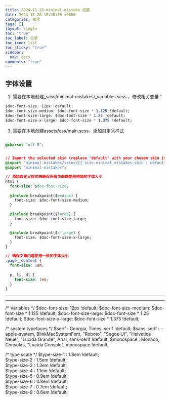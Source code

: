 ```yaml
---
title: 2024-11-28-minimal-mistake 设置
date: 2024-11-28 10:20:05 +0800
categories: 技术
tags: []
layout: single
toc: "true"
toc_label: 目录
toc_icon: list
toc_sticky: "true"
sidebar:
  nav: docs
comments: "true"
---
```

## 字体设置

1. 需要在本地创建_sass/minimal-mistakes/_variables.scss ，修改相关变量：
``` css
$doc-font-size: 12px !default;
$doc-font-size-medium: $doc-font-size * 1.125 !default;
$doc-font-size-large: $doc-font-size * 1.25 !default;
$doc-font-size-x-large: $doc-font-size * 1.375 !default;
```
3. 需要在本地创建assets/css/main.scss，添加自定义样式
``` css

@charset "utf-8";


// Import the selected skin (replace 'default' with your chosen skin if different)
@import "minimal-mistakes/skins/{{ site.minimal_mistakes_skin | default: 'default' }}";
@import "minimal-mistakes";

// 添加自定义样式来确保所有页面都使用相同的字体大小
html {
  font-size: $doc-font-size;
  
  @include breakpoint($medium) {
    font-size: $doc-font-size-medium;
  }

  @include breakpoint($large) {
    font-size: $doc-font-size-large;
  }

  @include breakpoint($x-large) {
    font-size: $doc-font-size-x-large;
  }
}

// 确保文章内容使用一致的字体大小
.page__content {
  font-size: 1em;
  
  p, li, dl {
    font-size: 1em;
  }
}
```

---
---
/* Variables */
$doc-font-size: 12px !default;
$doc-font-size-medium: $doc-font-size * 1.125 !default;
$doc-font-size-large: $doc-font-size * 1.25 !default;
$doc-font-size-x-large: $doc-font-size * 1.375 !default;

/* system typefaces */
$serif      : Georgia, Times, serif !default;
$sans-serif : -apple-system, BlinkMacSystemFont, "Roboto", "Segoe UI", "Helvetica Neue", "Lucida Grande", Arial, sans-serif !default;
$monospace  : Monaco, Consolas, "Lucida Console", monospace !default;

/* type scale */
$type-size-1 : 1.8em  !default;  
$type-size-2 : 1.5em  !default;  
$type-size-3 : 1.3em  !default;  
$type-size-4 : 1.1em  !default;  
$type-size-5 : 0.9em  !default;  
$type-size-6 : 0.8em  !default;  
$type-size-7 : 0.7em  !default;  
$type-size-8 : 0.6em  !default;

